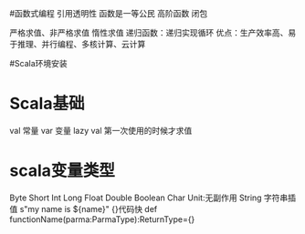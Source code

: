 #函数式编程
引用透明性
函数是一等公民
高阶函数
闭包

严格求值、非严格求值
惰性求值
递归函数：递归实现循环
优点：生产效率高、易于推理、并行编程、多核计算、云计算

#Scala环境安装

# Scala基础
val 常量
var 变量
lazy val 第一次使用的时候才求值
# scala变量类型
Byte Short Int Long Float Double Boolean Char 
Unit:无副作用
String 字符串插值 s"my name is ${name}"
{}代码快
def functionName(parma:ParmaType):ReturnType={}
